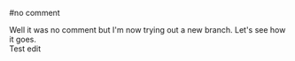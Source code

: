 
#no comment

Well it was no comment but I'm now trying out a new branch.
Let's see how it goes.  
Test edit
